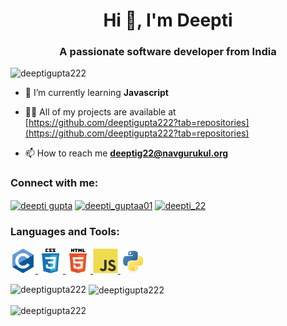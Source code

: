 <h1 align="center">Hi 👋, I'm Deepti</h1>
<h3 align="center">A passionate software developer from India</h3>

<p align="left"> <img src="https://komarev.com/ghpvc/?username=deeptigupta222&label=Profile%20views&color=0e75b6&style=flat" alt="deeptigupta222" /> </p>

- 🌱 I’m currently learning **Javascript**

- 👨‍💻 All of my projects are available at [https://github.com/deeptigupta222?tab=repositories](https://github.com/deeptigupta222?tab=repositories)

- 📫 How to reach me **deeptig22@navgurukul.org**

<h3 align="left">Connect with me:</h3>
<p align="left">
<a href="https://linkedin.com/in/deepti gupta" target="blank"><img align="center" src="https://raw.githubusercontent.com/rahuldkjain/github-profile-readme-generator/master/src/images/icons/Social/linked-in-alt.svg" alt="deepti gupta" height="30" width="40" /></a>
<a href="https://instagram.com/deepti_guptaa01" target="blank"><img align="center" src="https://raw.githubusercontent.com/rahuldkjain/github-profile-readme-generator/master/src/images/icons/Social/instagram.svg" alt="deepti_guptaa01" height="30" width="40" /></a>
<a href="https://www.codechef.com/users/deepti_22" target="blank"><img align="center" src="https://cdn.jsdelivr.net/npm/simple-icons@3.1.0/icons/codechef.svg" alt="deepti_22" height="30" width="40" /></a>
</p>

<h3 align="left">Languages and Tools:</h3>
<p align="left"> <a href="https://www.cprogramming.com/" target="_blank" rel="noreferrer"> <img src="https://raw.githubusercontent.com/devicons/devicon/master/icons/c/c-original.svg" alt="c" width="40" height="40"/> </a> <a href="https://www.w3schools.com/css/" target="_blank" rel="noreferrer"> <img src="https://raw.githubusercontent.com/devicons/devicon/master/icons/css3/css3-original-wordmark.svg" alt="css3" width="40" height="40"/> </a> <a href="https://www.w3.org/html/" target="_blank" rel="noreferrer"> <img src="https://raw.githubusercontent.com/devicons/devicon/master/icons/html5/html5-original-wordmark.svg" alt="html5" width="40" height="40"/> </a> <a href="https://developer.mozilla.org/en-US/docs/Web/JavaScript" target="_blank" rel="noreferrer"> <img src="https://raw.githubusercontent.com/devicons/devicon/master/icons/javascript/javascript-original.svg" alt="javascript" width="40" height="40"/> </a> <a href="https://www.python.org" target="_blank" rel="noreferrer"> <img src="https://raw.githubusercontent.com/devicons/devicon/master/icons/python/python-original.svg" alt="python" width="40" height="40"/> </a> </p>

<p><img align="left" src="https://github-readme-stats.vercel.app/api/top-langs?username=deeptigupta222&show_icons=true&locale=en&layout=compact" alt="deeptigupta222" /></p>

<p>&nbsp;<img align="center" src="https://github-readme-stats.vercel.app/api?username=deeptigupta222&show_icons=true&locale=en" alt="deeptigupta222" /></p>

<p><img align="center" src="https://github-readme-streak-stats.herokuapp.com/?user=deeptigupta222&" alt="deeptigupta222" /></p>

